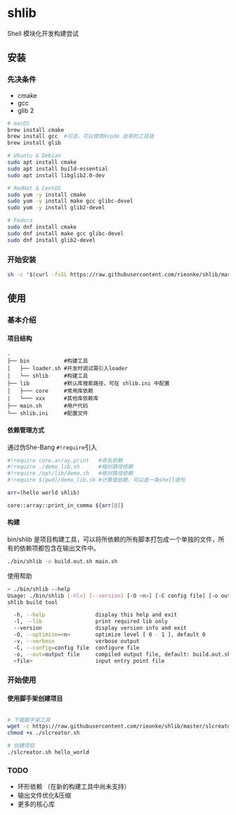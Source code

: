 # shlib
Shell 模块化开发构建尝试

## 安装
### 先决条件
- cmake
- gcc
- glib 2
```bash
# macOS
brew install cmake
brew install gcc  #可选，可以使用Xcode 自带的工具链
brew install glib

# Ubuntu & Debian
sudo apt install cmake
sudo apt install build-essential
sudo apt install libglib2.0-dev

# RedHat & CentOS
sudo yum -y install cmake
sudo yum -y install make gcc glibc-devel
sudo yum -y install glib2-devel

# Fedora
sudo dnf install cmake
sudo dnf install make gcc glibc-devel
sudo dnf install glib2-devel

```
### 开始安装
```bash
sh -c "$(curl -fsSL https://raw.githubusercontent.com/rieonke/shlib/master/install.sh)"
```

## 使用
### 基本介绍
#### 项目结构
```
.
├── bin           #构建工具
│   ├── loader.sh #开发时调试需引入loader
│   └── shlib     #构建工具
├── lib           #默认库搜索路径，可在 shlib.ini 中配置
│   ├─── core     #常用库依赖
|   └─── xxx      #其他库依赖库
├── main.sh       #用户代码
└── shlib.ini     #配置文件

```

#### 依赖管理方式

通过伪She-Bang `#!require`引入

```bash
#!require core.array.print   #命名依赖
#!require ./demo_lib.sh      #相对路径依赖
#!require /opt/lib/demo.sh   #绝对路径依赖
#!require $(pwd)/demo_lib.sh #计算值依赖，可以是一条shell语句

arr=(hello world shlib)

core::array::print_in_comma ${arr[@]}
```

#### 构建
bin/shlib 是项目构建工具，可以将所依赖的所有脚本打包成一个单独的文件，所有的依赖项都包含在输出文件中。
```bash
./bin/shlib -o build.out.sh main.sh
```

使用帮助
```bash
> ./bin/shlib --help
Usage: ./bin/shlib [-hlv] [--version] [-O <n>] [-C config file] [-o output file] [<file>]
shlib build tool 

  -h, --help                display this help and exit
  -l, --lib                 print required lib only
  --version                 display version info and exit
  -O, --optimize=<n>        optimize level [ 0 - 1 ], default 0
  -v, --verbose             verbose output
  -C, --config=config file  configure file
  -o, --out=output file     compiled output file, default: build.out.sh
  <file>                    input entry point file
```

### 开始使用
#### 使用脚手架创建项目
```bash

# 下载脚手架工具
wget -c https://raw.githubusercontent.com/rieonke/shlib/master/slcreator.sh
chmod +x ./slcreator.sh

# 创建项目
./slcreator.sh hello_world

```


### TODO
- 环形依赖 （在新的构建工具中尚未支持）
- 输出文件优化&压缩
- 更多的核心库
